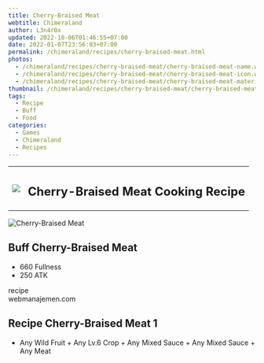 ```yaml
---
title: Cherry-Braised Meat
webtitle: Chimeraland
author: L3n4r0x
updated: 2022-10-06T01:46:55+07:00
date: 2022-01-07T23:56:03+07:00
permalink: /chimeraland/recipes/cherry-braised-meat.html
photos:
  - /chimeraland/recipes/cherry-braised-meat/cherry-braised-meat-name.webp
  - /chimeraland/recipes/cherry-braised-meat/cherry-braised-meat-icon.webp
  - /chimeraland/recipes/cherry-braised-meat/cherry-braised-meat-material.webp
thumbnail: /chimeraland/recipes/cherry-braised-meat/cherry-braised-meat-icon.webp
tags:
  - Recipe
  - Buff
  - Food
categories:
  - Games
  - Chimeraland
  - Recipes
---
```


<section id="bootstrap-wrapper"><link rel="stylesheet" href="https://cdn.statically.io/gh/dimaslanjaka/Web-Manajemen/40ac3225/css/bootstrap-4.5-wrapper.css"/><div class="row mb-2"><div class="col-md-12 mb-2"><table class="table" id="post-info"><tbody><tr><td><img class="d-inline-block me-2" src="/chimeraland/recipes/cherry-braised-meat/cherry-braised-meat-icon.webp" width="auto" height="auto"/></td><td><h1 class="fs-5">Cherry-Braised Meat Cooking Recipe</h1></td></tr></tbody></table></div></div><div class="card mb-2"><div class="row g-0"><div class="col-sm-4 position-relative mb-2"><img src="/chimeraland/recipes/cherry-braised-meat/cherry-braised-meat-material.webp" class="card-img fit-cover w-100 h-100" alt="Cherry-Braised Meat" data-fancybox="true"/></div><div class="col-sm-8 mb-2"><div class="card-body"><h2 class="card-title fs-5">Buff Cherry-Braised Meat</h2><div class="card-text"><ul><li>660 Fullness</li><li>250 ATK</li></ul></div><span class="badge rounded-pill bg-dark">recipe</span></div><div class="card-footer text-end text-muted">webmanajemen.com</div></div></div></div><div class="row mb-2"><div class="col-12 col-lg-6 recipe-item mb-2"><div class="card"><div class="card-body"><h2 class="card-title fs-5">Recipe Cherry-Braised Meat 1</h2><div class="card-text"><ul><li>Any Wild Fruit<span> + </span>Any Lv.6 Crop<span> + </span>Any Mixed Sauce<span> + </span>Any Mixed Sauce<span> + </span>Any Meat</li></ul></div></div></div></div></div></section>
